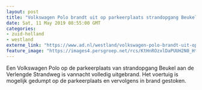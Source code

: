 ```yaml
---
layout: post
title: "Volkswagen Polo brandt uit op parkeerplaats strandopgang Beukel"
date: Sat, 11 May 2019 08:55:00 GMT
categories: 
- zuid-holland 
- westland 
externe_link: "https://www.ad.nl/westland/volkswagen-polo-brandt-uit-op-parkeerplaats-strandopgang-beukel~a324379a/"
feature_image: "https://images4.persgroep.net/rcs/KtHnROzxlDaPUUH2N0_HtvXO5UA/diocontent/147948022/_fitwidth/400/?appId=21791a8992982cd8da851550a453bd7f&quality=0.7"
---
```


Een Volkswagen Polo op de parkeerplaats van strandopgang Beukel aan de Verlengde Strandweg is vannacht volledig uitgebrand. Het voertuig is mogelijk gedumpt op de parkeerplaats en vervolgens in brand gestoken.
